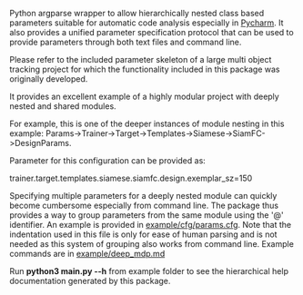 Python argparse wrapper to allow hierarchically nested class based parameters suitable for automatic code analysis especially in [Pycharm](https://www.jetbrains.com/pycharm/).
It also provides a unified parameter specification protocol that can be used to provide parameters through both text files and command line.

Please refer to the included parameter skeleton of a large multi object tracking project for which the functionality included in this package was originally developed.

It provides an excellent example of a highly modular project with deeply nested and shared modules.

For example, this is one of the deeper instances of module nesting in this example: Params->Trainer->Target->Templates->Siamese->SiamFC->DesignParams.

Parameter for this configuration can be provided as:

trainer.target.templates.siamese.siamfc.design.exemplar_sz=150

Specifying multiple parameters for a deeply nested module can quickly become cumbersome especially from command line.
The package thus provides a way to group parameters from the same module using the '@' identifier.
An example is provided in [example/cfg/params.cfg](example/cfg/params.cfg).
Note that the indentation used in this file is only for ease of human parsing and is not needed as this system of grouping also works from command line.
Example commands are in [example/deep_mdp.md](example/deep_mdp.md)

Run __python3 main.py --h__ from example folder to see the hierarchical help documentation generated by this package.





>



